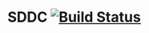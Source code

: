 # SDDC [![Build Status](https://magnum.travis-ci.com/silvanadrian/SDDC.svg?token=oDB79Cz1oFYjcyRt63K2&branch=master)](https://magnum.travis-ci.com/silvanadrian/SDDC)
